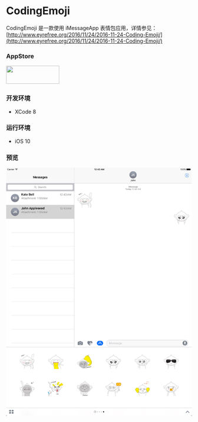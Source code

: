 # CodingEmoji

CodingEmoji 是一款使用 iMessageApp 表情包应用，详情参见：  
[http://www.eyrefree.org/2016/11/24/2016-11-24-Coding-Emoji/](http://www.eyrefree.org/2016/11/24/2016-11-24-Coding-Emoji/)

### AppStore

<a target='_blank' href='https://itunes.apple.com/cn/app/yang-cong-hou-biao-qing-bao/id1166254758?mt=8'>
<img src='http://ww2.sinaimg.cn/large/0060lm7Tgw1f1hgrs1ebwj308102q0sp.jpg' width='144' height='49' />
</a>

### 开发环境

- XCode 8

### 运行环境

- iOS 10

### 预览

![](Images/S_2048_2732.png)

